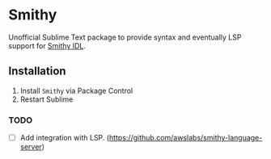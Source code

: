 # Smithy
Unofficial Sublime Text package to provide syntax and eventually LSP support for [Smithy IDL](https://awslabs.github.io/smithy/2.0/).

## Installation
1. Install `Smithy` via Package Control
2. Restart Sublime

### TODO
- [ ] Add integration with LSP. (https://github.com/awslabs/smithy-language-server)
